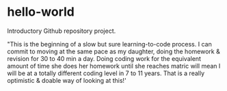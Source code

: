 # hello-world
Introductory Github repository project.

"This is the beginning of a slow but sure learning-to-code process. I can commit to moving at the same pace as my daughter, doing the homework & revision for 30 to 40 min a day. Doing coding work for the equivalent amount of time she does her homework until she reaches matric will mean I will be at a totally different coding level in 7 to 11 years. That is a really optimistic & doable way of looking at this!'
